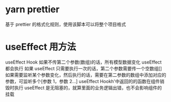 # yarn prettier

基于 prettier 的格式化规则，使用该脚本可以将整个项目格式

# useEffect 用方法

useEffect Hook 如果不传第二个参数(数组)的话，所有模型数据变化 useEffect 都会执行
如果 useEffect 只需要执行一次的话，第二个参数需要传一个空数组[]
如果需要监听某个参数变化，然后执行的话，需要在第二参数的数组中添加对应的参数，可监听多个[参数 1，参数 2...]
useEffect Hookh'中返回的的函数在组件销毁时执行
useEffect 是无阻塞的，就算里面的业务逻辑出错，也不会影响组件的挂载
